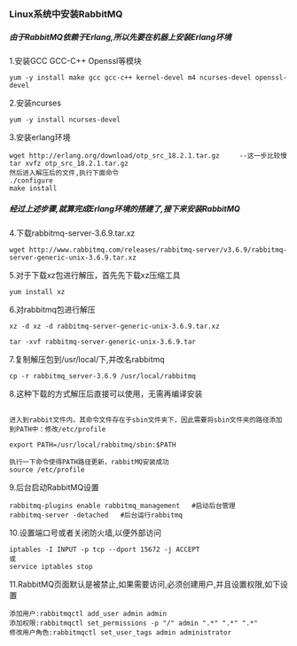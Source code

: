 ### Linux系统中安装RabbitMQ

##### 由于RabbitMQ依赖于Erlang,所以先要在机器上安装Erlang环境

1.安装GCC GCC-C++ Openssl等模块

```
yum -y install make gcc gcc-c++ kernel-devel m4 ncurses-devel openssl-devel
```

2.安装ncurses

```
yum -y install ncurses-devel
```

3.安装erlang环境

```
wget http://erlang.org/download/otp_src_18.2.1.tar.gz     --这一步比较慢
tar xvfz otp_src_18.2.1.tar.gz 
然后进入解压后的文件,执行下面命令
./configure 
make install
```

##### 经过上述步骤,就算完成Erlang环境的搭建了,接下来安装RabbitMQ

4.下载rabbitmq-server-3.6.9.tar.xz

```
wget http://www.rabbitmq.com/releases/rabbitmq-server/v3.6.9/rabbitmq-server-generic-unix-3.6.9.tar.xz    
```

5.对于下载xz包进行解压，首先先下载xz压缩工具

```
yum install xz
```

6.对rabbitmq包进行解压

```
xz -d xz -d rabbitmq-server-generic-unix-3.6.9.tar.xz

tar -xvf rabbitmq-server-generic-unix-3.6.9.tar
```

7.复制解压包到/usr/local/下,并改名rabbitmq

```
cp -r rabbitmq_server-3.6.9 /usr/local/rabbitmq
```

8.这种下载的方式解压后直接可以使用，无需再编译安装

```

进入到rabbit文件内，其命令文件存在于sbin文件夹下，因此需要将sbin文件夹的路径添加到PATH中：修改/etc/profile

export PATH=/usr/local/rabbitmq/sbin:$PATH   

执行一下命令使得PATH路径更新，rabbitMQ安装成功
source /etc/profile
```

9.后台启动RabbitMQ设置

```
rabbitmq-plugins enable rabbitmq_management   #启动后台管理
rabbitmq-server -detached	#后台运行rabbitmq
```

10.设置端口号或者关闭防火墙,以便外部访问

```
iptables -I INPUT -p tcp --dport 15672 -j ACCEPT
或
service iptables stop
```

11.RabbitMQ页面默认是被禁止,如果需要访问,必须创建用户,并且设置权限,如下设置

```
添加用户:rabbitmqctl add_user admin admin
添加权限:rabbitmqctl set_permissions -p "/" admin ".*" ".*" ".*"
修改用户角色:rabbitmqctl set_user_tags admin administrator
```



